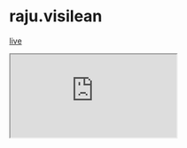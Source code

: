 # raju.visilean

<a href="https://www.cricbuzz.com/live-cricket-scores/43201/ind-vs-eng-2nd-semi-final-icc-mens-t20-world-cup-2022">live</a>


<iframe src="https://www.w3schools.com" title="W3Schools Free Online Web Tutorials">
</iframe>
